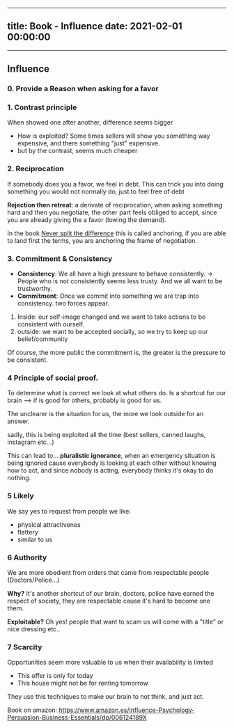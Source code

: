 
---
title: Book - Influence
date: 2021-02-01 00:00:00
---
---

## Influence

### 0. Provide a Reason when asking for a favor

### 1. Contrast principle

When showed one after another, difference seems bigger 
- How is exploited? Some times sellers will show you something way expensive, and there something "just" expensive.
- but by the contrast, seems much cheaper


### 2. Reciprocation
If somebody does you a favor, we feel in debt. This can trick you into doing something you would not normally do, just to feel free of debt

**Rejection then retreat**: a derivate of reciprocation, when asking something hard and then you negotiate, the other part feels obliged to accept, since you are already giving the a favor (lowing the demand). 

In the book [Never split the difference](../never-split-the-difference) this is called anchoring, if you are able to land first the terms, you are anchoring the frame of negotiation.

### 3. Commitment & Consistency

- **Consistency**: We all have a high pressure to behave consistently. -> People who is not consistently seems less trusty. And we all want to be trustworthy.
- **Commitment**: Once we commit into something we are trap into consistency. two forces appear.

1. Inside: our self-image changed and we want to take actions to be consistent with ourself.
2. outside: we want to be accepted socially, so we try to keep up our belief/community

Of course, the more public the commitment is, the greater is the pressure to be consistent.

### 4 Principle of social proof.
To determine what is correct we look at what others do. Is a shortcut for our brain --> if is good for others, probably is good for us. 

The unclearer is the situation for us, the more we look outside for an answer.

sadly, this is being exploited all the time (best sellers, canned laughs, instagram etc...)

This can lead to... **pluralistic ignorance**, when an emergency situation is being ignored cause everybody is looking at each other without knowing how to act, and since nobody is acting, everybody thinks it's okay to do nothing.

### 5 Likely

We say yes to request from people we like:
- physical attractivenes
- flattery
- similar to us 

### 6 Authority

We are more obedient from orders that came from respectable people (Doctors/Police...)

**Why?** It's another shortcut of our brain, doctors, police have earned the respect of society, they are respectable cause it's hard to become one them.

**Exploitable?** Oh yes! people that want to scam us will come with a "title" or nice dressing etc..


### 7 Scarcity

Opportunities seem more valuable to us when their availability is limited
- This offer is only for today
- This house might not be for renting tomorrow

They use this techniques to make our brain to not think, and just act.

Book on amazon: https://www.amazon.es/influence-Psychology-Persuasion-Business-Essentials/dp/006124189X